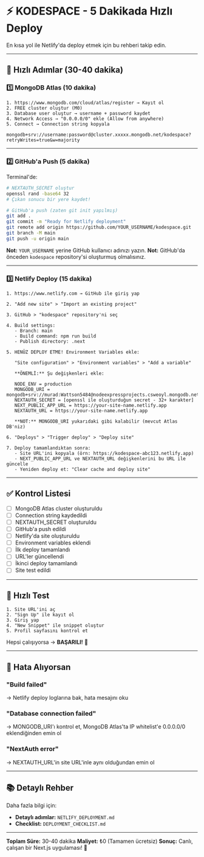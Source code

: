 # ⚡ KODESPACE - 5 Dakikada Hızlı Deploy

En kısa yol ile Netlify'da deploy etmek için bu rehberi takip edin.

---

## 🚀 Hızlı Adımlar (30-40 dakika)

### 1️⃣ MongoDB Atlas (10 dakika)

```
1. https://www.mongodb.com/cloud/atlas/register → Kayıt ol
2. FREE cluster oluştur (M0)
3. Database user oluştur → username + password kaydet
4. Network Access → "0.0.0.0/0" ekle (Allow from anywhere)
5. Connect → Connection string kopyala
   mongodb+srv://username:password@cluster.xxxxx.mongodb.net/kodespace?retryWrites=true&w=majority
```

---

### 2️⃣ GitHub'a Push (5 dakika)

Terminal'de:

```bash
# NEXTAUTH_SECRET oluştur
openssl rand -base64 32
# Çıkan sonucu bir yere kaydet!

# GitHub'a push (zaten git init yapılmış)
git add .
git commit -m "Ready for Netlify deployment"
git remote add origin https://github.com/YOUR_USERNAME/kodespace.git
git branch -M main
git push -u origin main
```

**Not:** `YOUR_USERNAME` yerine GitHub kullanıcı adınızı yazın.
**Not:** GitHub'da önceden `kodespace` repository'si oluşturmuş olmalısınız.

---

### 3️⃣ Netlify Deploy (15 dakika)

```
1. https://www.netlify.com → GitHub ile giriş yap

2. "Add new site" > "Import an existing project"

3. GitHub > "kodespace" repository'ni seç

4. Build settings:
   - Branch: main
   - Build command: npm run build
   - Publish directory: .next

5. HENÜZ DEPLOY ETME! Environment Variables ekle:

   "Site configuration" > "Environment variables" > "Add a variable"

   **ÖNEMLİ:** Şu değişkenleri ekle:

   NODE_ENV = production
   MONGODB_URI = mongodb+srv://murad:Wattson5484@nodeexpressprojects.csweoyl.mongodb.net/kodespace
   NEXTAUTH_SECRET = [openssl ile oluşturduğun secret - 32+ karakter]
   NEXT_PUBLIC_APP_URL = https://your-site-name.netlify.app
   NEXTAUTH_URL = https://your-site-name.netlify.app

   **NOT:** MONGODB_URI yukarıdaki gibi kalabilir (mevcut Atlas DB'niz)

6. "Deploys" > "Trigger deploy" > "Deploy site"

7. Deploy tamamlandıktan sonra:
   - Site URL'ini kopyala (örn: https://kodespace-abc123.netlify.app)
   - NEXT_PUBLIC_APP_URL ve NEXTAUTH_URL değişkenlerini bu URL ile güncelle
   - Yeniden deploy et: "Clear cache and deploy site"
```

---

## ✅ Kontrol Listesi

- [ ] MongoDB Atlas cluster oluşturuldu
- [ ] Connection string kaydedildi
- [ ] NEXTAUTH_SECRET oluşturuldu
- [ ] GitHub'a push edildi
- [ ] Netlify'da site oluşturuldu
- [ ] Environment variables eklendi
- [ ] İlk deploy tamamlandı
- [ ] URL'ler güncellendi
- [ ] İkinci deploy tamamlandı
- [ ] Site test edildi

---

## 🧪 Hızlı Test

```
1. Site URL'ini aç
2. "Sign Up" ile kayıt ol
3. Giriş yap
4. "New Snippet" ile snippet oluştur
5. Profil sayfasını kontrol et
```

Hepsi çalışıyorsa → **BAŞARILI!** 🎉

---

## 🐛 Hata Alıyorsan

### "Build failed"
→ Netlify deploy loglarına bak, hata mesajını oku

### "Database connection failed"
→ MONGODB_URI'ı kontrol et, MongoDB Atlas'ta IP whitelist'e 0.0.0.0/0 eklendiğinden emin ol

### "NextAuth error"
→ NEXTAUTH_URL'in site URL'inle aynı olduğundan emin ol

---

## 📚 Detaylı Rehber

Daha fazla bilgi için:
- **Detaylı adımlar:** `NETLIFY_DEPLOYMENT.md`
- **Checklist:** `DEPLOYMENT_CHECKLIST.md`

---

**Toplam Süre:** 30-40 dakika
**Maliyet:** ₺0 (Tamamen ücretsiz)
**Sonuç:** Canlı, çalışan bir Next.js uygulaması! 🚀
